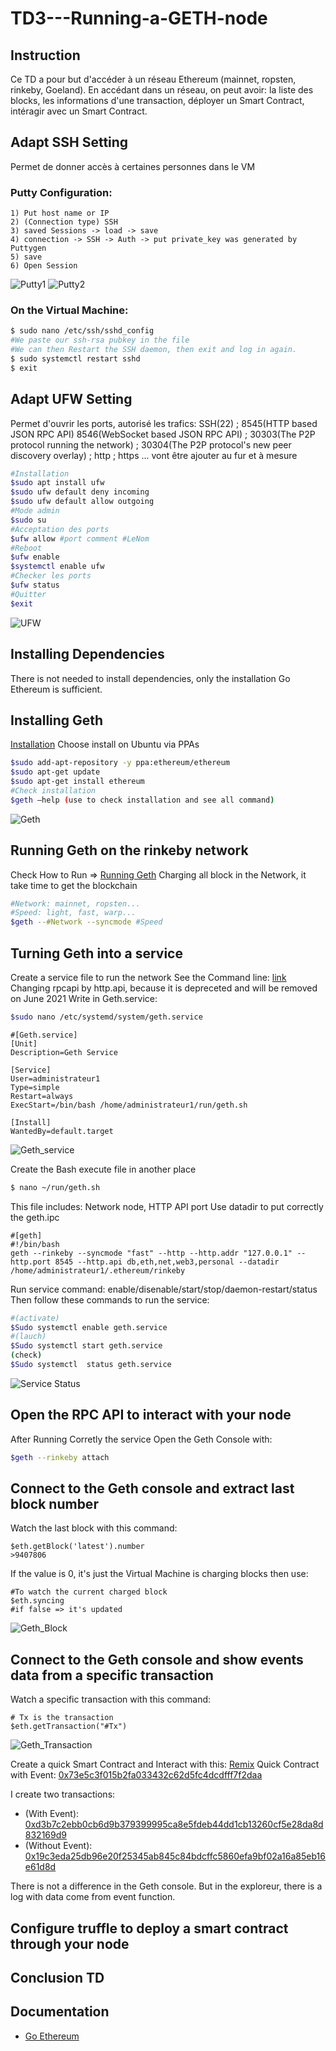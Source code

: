 # TD3---Running-a-GETH-node

## Instruction
Ce TD a pour but d'accéder à un réseau Ethereum (mainnet, ropsten, rinkeby, Goeland). En accédant dans un réseau, on peut avoir: la liste des blocks, les informations d'une transaction, déployer un Smart Contract, intéragir avec un Smart Contract.



## Adapt SSH Setting
Permet de donner accès à certaines personnes dans le VM

### Putty Configuration:
```
1) Put host name or IP
2) (Connection type) SSH
3) saved Sessions -> load -> save
4) connection -> SSH -> Auth -> put private_key was generated by Puttygen
5) save
6) Open Session
```
![Putty1](https://github.com/redek-zelton/TD3---Running-a-GETH-node/blob/main/image/Putty1.JPG)
![Putty2](https://github.com/redek-zelton/TD3---Running-a-GETH-node/blob/main/image/Putty2.JPG)

### On the Virtual Machine:
```bash
$ sudo nano /etc/ssh/sshd_config
#We paste our ssh-rsa pubkey in the file
#We can then Restart the SSH daemon, then exit and log in again.
$ sudo systemctl restart sshd
$ exit
```



## Adapt UFW Setting
Permet d'ouvrir les ports, autorisé les trafics: SSH(22) ; 8545(HTTP based JSON RPC API) 8546(WebSocket based JSON RPC API) ; 30303(The P2P protocol running the network) ; 30304(The P2P protocol's new peer discovery overlay) ; http ; https  ... vont être ajouter au fur et à mesure

```bash
#Installation
$sudo apt install ufw
$sudo ufw default deny incoming
$sudo ufw default allow outgoing
#Mode admin
$sudo su
#Acceptation des ports
$ufw allow #port comment #LeNom
#Reboot
$ufw enable
$systemctl enable ufw
#Checker les ports
$ufw status
#Quitter
$exit
```
![UFW](https://github.com/redek-zelton/TD3---Running-a-GETH-node/blob/main/image/UFW.JPG)



## Installing Dependencies
There is not needed to install dependencies, only the installation Go Ethereum is sufficient.



## Installing Geth
[Installation](https://geth.ethereum.org/docs/install-and-build/installing-geth) Choose install on Ubuntu via PPAs

```bash
$sudo add-apt-repository -y ppa:ethereum/ethereum
$sudo apt-get update 
$sudo apt-get install ethereum
#Check installation
$geth –help (use to check installation and see all command)
```
![Geth](https://github.com/redek-zelton/TD3---Running-a-GETH-node/blob/main/image/Geth.JPG)

## Running Geth on the rinkeby network
Check How to Run => [Running Geth](https://ethereum.org/en/developers/tutorials/run-light-node-geth/)
Charging all block in the Network, it take time to get the blockchain

```bash
#Network: mainnet, ropsten...
#Speed: light, fast, warp...
$geth --#Network --syncmode #Speed
```



## Turning Geth into a service
Create a service file to run the network
See the Command line: [link](https://geth.ethereum.org/docs/interface/command-line-options)
Changing rpcapi by http.api, because it is depreceted and will be removed on June 2021
Write in Geth.service:
```bash
$sudo nano /etc/systemd/system/geth.service
```
```
#[Geth.service]
[Unit]
Description=Geth Service

[Service]
User=administrateur1
Type=simple
Restart=always
ExecStart=/bin/bash /home/administrateur1/run/geth.sh

[Install]
WantedBy=default.target
```
![Geth_service](https://github.com/redek-zelton/TD3---Running-a-GETH-node/blob/main/image/Geth_service.JPG)

Create the Bash execute file in another place
```bash
$ nano ~/run/geth.sh
```
This file includes: Network node, HTTP API port
Use datadir to put correctly the geth.ipc 
```
#[geth]
#!/bin/bash
geth --rinkeby --syncmode "fast" --http --http.addr "127.0.0.1" --http.port 8545 --http.api db,eth,net,web3,personal --datadir /home/administrateur1/.ethereum/rinkeby
```

Run service command: enable/disenable/start/stop/daemon-restart/status
Then follow these commands to run the service:
```bash
#(activate)
$Sudo systemctl enable geth.service
#(lauch)
$Sudo systemctl start geth.service
(check)
$Sudo systemctl  status geth.service
```
![Service Status](https://github.com/redek-zelton/TD3---Running-a-GETH-node/blob/main/image/Service%20Status.JPG)


## Open the RPC API to interact with your node
After Running Corretly the service
Open the Geth Console with:
```bash
$geth --rinkeby attach
```



## Connect to the Geth console and extract last block number
Watch the last block with this command:
```geth
$eth.getBlock('latest').number
>9407806
```
If the value is 0, it's just the Virtual Machine is charging blocks then use:
```geth
#To watch the current charged block
$eth.syncing
#if false => it's updated
```
![Geth_Block](https://github.com/redek-zelton/TD3---Running-a-GETH-node/blob/main/image/Geth_Block.JPG)


## Connect to the Geth console and show events data from a specific transaction
Watch a specific transaction with this command:
```geth
# Tx is the transaction
$eth.getTransaction("#Tx")
```
![Geth_Transaction](https://github.com/redek-zelton/TD3---Running-a-GETH-node/blob/main/image/Geth_Transaction.JPG)

Create a quick Smart Contract and Interact with this: [Remix](https://remix.ethereum.org)
Quick Contract with Event: [0x73e5c3f015b2fa033432c62d5fc4dcdfff7f2daa](https://rinkeby.etherscan.io/address/0x73e5c3f015b2fa033432c62d5fc4dcdfff7f2daa)

I create two transactions:
* (With Event): [0xd3b7c2ebb0cb6d9b379399995ca8e5fdeb44dd1cb13260cf5e28da8d832169d9](https://rinkeby.etherscan.io/tx/0xd3b7c2ebb0cb6d9b379399995ca8e5fdeb44dd1cb13260cf5e28da8d832169d9)
* (Without Event): [0x19c3eda25db96e20f25345ab845c84bdcffc5860efa9bf02a16a85eb16e61d8d](https://rinkeby.etherscan.io/tx/0x19c3eda25db96e20f25345ab845c84bdcffc5860efa9bf02a16a85eb16e61d8d)

There is not a difference in the Geth console. But in the exploreur, there is a log with data come from event function.


## Configure truffle to deploy a smart contract through your node



## Conclusion TD



## Documentation
* [Go Ethereum](https://geth.ethereum.org/)








